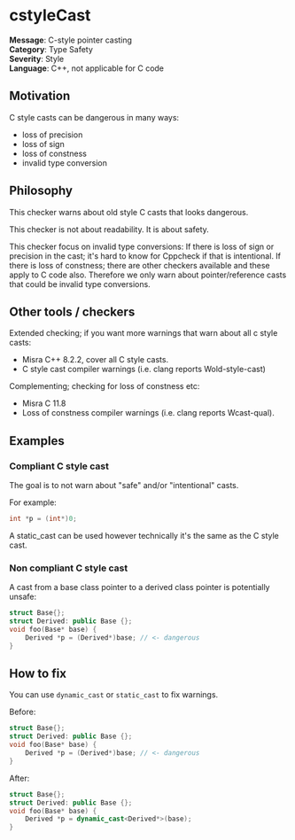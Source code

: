 
# cstyleCast

**Message**: C-style pointer casting<br/>
**Category**: Type Safety<br/>
**Severity**: Style<br/>
**Language**: C++, not applicable for C code

## Motivation

C style casts can be dangerous in many ways:
 * loss of precision
 * loss of sign
 * loss of constness
 * invalid type conversion

## Philosophy

This checker warns about old style C casts that looks dangerous.

This checker is not about readability. It is about safety.

This checker focus on invalid type conversions:
If there is loss of sign or precision in the cast; it's hard to know for Cppcheck if that is intentional.
If there is loss of constness; there are other checkers available and these apply to C code also.
Therefore we only warn about pointer/reference casts that could be invalid type conversions.

## Other tools / checkers

Extended checking; if you want more warnings that warn about all c style casts:
 * Misra C++ 8.2.2, cover all C style casts.
 * C style cast compiler warnings (i.e. clang reports Wold-style-cast)

Complementing; checking for loss of constness etc:
 * Misra C 11.8
 * Loss of constness compiler warnings (i.e. clang reports Wcast-qual).

## Examples

### Compliant C style cast

The goal is to not warn about "safe" and/or "intentional" casts.

For example:
```cpp
int *p = (int*)0;
```
A static_cast can be used however technically it's the same as the C style cast.

### Non compliant C style cast

A cast from a base class pointer to a derived class pointer is potentially unsafe:
```cpp
struct Base{};
struct Derived: public Base {};
void foo(Base* base) {
    Derived *p = (Derived*)base; // <- dangerous
}
```

## How to fix

You can use `dynamic_cast` or `static_cast` to fix warnings.

Before:
```cpp
struct Base{};
struct Derived: public Base {};
void foo(Base* base) {
    Derived *p = (Derived*)base; // <- dangerous
}
```

After:
```cpp
struct Base{};
struct Derived: public Base {};
void foo(Base* base) {
    Derived *p = dynamic_cast<Derived*>(base);
}
```
